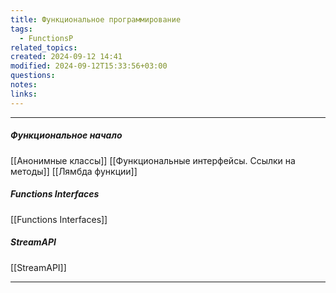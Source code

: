 ```yaml
---
title: Функциональное программирование
tags:
  - FunctionsP
related_topics: 
created: 2024-09-12 14:41
modified: 2024-09-12T15:33:56+03:00
questions: 
notes: 
links: 
---
```

-----
##### Функциональное начало
[[Aнонимные классы]]
[[Функциональные интерфейсы. Ссылки на методы]]
[[Лямбда функции]]
##### Functions Interfaces
[[Functions Interfaces]]
##### StreamAPI
[[StreamAPI]]

-----
